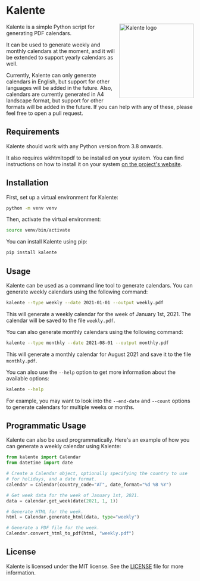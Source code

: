 # Kalente

<img src="src/kalente/static/logo.png" alt="Kalente logo" width="200" height="200" align="right">

Kalente is a simple Python script for generating PDF calendars.

It can be used to generate weekly and monthly calendars at the moment, and it
will be extended to support yearly calendars as well.

Currently, Kalente can only generate calendars in English, but support for
other languages will be added in the future. Also, calendars are currently
generated in A4 landscape format, but support for other formats will be added
in the future. If you can help with any of these, please feel free to open a
pull request.

## Requirements

Kalente should work with any Python version from 3.8 onwards.

It also requires wkhtmltopdf to be installed on your system. You can find
instructions on how to install it on your system
[on the project's website](https://wkhtmltopdf.org/).

## Installation

First, set up a virtual environment for Kalente:

```bash
python -m venv venv
```

Then, activate the virtual environment:

```bash
source venv/bin/activate
```

You can install Kalente using pip:

```bash
pip install kalente
```

## Usage

Kalente can be used as a command line tool to generate calendars. You can
generate weekly calendars using the following command:

```bash
kalente --type weekly --date 2021-01-01 --output weekly.pdf
```

This will generate a weekly calendar for the week of January 1st, 2021. The
calendar will be saved to the file `weekly.pdf`.

You can also generate monthly calendars using the following command:

```bash
kalente --type monthly --date 2021-08-01 --output monthly.pdf
```

This will generate a monthly calendar for August 2021 and save it to the file
`monthly.pdf`.

You can also use the `--help` option to get more information about the
available options:

```bash
kalente --help
```

For example, you may want to look into the `--end-date` and `--count` options
to generate calendars for multiple weeks or months.

## Programmatic Usage

Kalente can also be used programmatically. Here's an example of how you can
generate a weekly calendar using Kalente:

```python
from kalente import Calendar
from datetime import date

# Create a Calendar object, optionally specifying the country to use
# for holidays, and a date format.
calendar = Calendar(country_code="AT", date_format="%d %B %Y")

# Get week data for the week of January 1st, 2021.
data = calendar.get_week(date(2021, 1, 1))

# Generate HTML for the week.
html = Calendar.generate_html(data, type="weekly")

# Generate a PDF file for the week.
Calendar.convert_html_to_pdf(html, "weekly.pdf")
```

## License

Kalente is licensed under the MIT license. See the [LICENSE](LICENSE) file for
more information.
